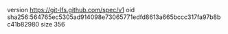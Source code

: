 version https://git-lfs.github.com/spec/v1
oid sha256:564765ec5305ad914098e73065771edfd8613a665bccc317fa97b8bc41b82980
size 356
